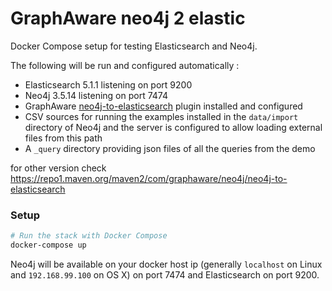 # GraphAware neo4j 2 elastic

Docker Compose setup for testing  Elasticsearch and Neo4j.

The following will be run and configured automatically :
 
* Elasticsearch 5.1.1 listening on port 9200
* Neo4j 3.5.14 listening on port 7474
* GraphAware [neo4j-to-elasticsearch](https://github.com/graphaware/neo4j-to-elasticsearch) plugin installed and configured
* CSV sources for running the examples installed in the `data/import` directory of Neo4j and the server is
configured to allow loading external files from this path
* A `_query` directory providing json files of all the queries from the demo


for other version check https://repo1.maven.org/maven2/com/graphaware/neo4j/neo4j-to-elasticsearch
 
### Setup

```bash
# Run the stack with Docker Compose
docker-compose up
```

Neo4j will be available on your docker host ip (generally `localhost` on Linux and `192.168.99.100` on OS X) on port 7474 and Elasticsearch on port 9200.
